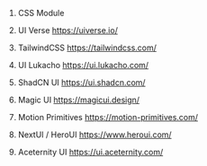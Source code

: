 1. CSS Module

2. UI Verse
   https://uiverse.io/

3. TailwindCSS
   https://tailwindcss.com/

4. UI Lukacho
   https://ui.lukacho.com/

5. ShadCN UI
   https://ui.shadcn.com/

6. Magic UI
   https://magicui.design/

7. Motion Primitives
   https://motion-primitives.com/

8. NextUI / HeroUI
   https://www.heroui.com/

9. Aceternity UI
   https://ui.aceternity.com/
